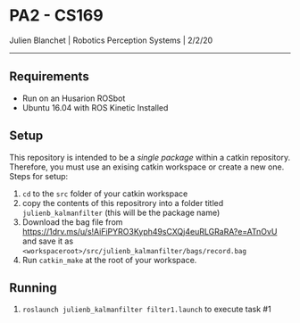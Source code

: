 # PA2 - CS169
Julien Blanchet | Robotics Perception Systems | 2/2/20

<hr>

## Requirements
* Run on an Husarion ROSbot
* Ubuntu 16.04 with ROS Kinetic Installed

## Setup

This repository is intended to be a *single package* within a catkin repository. Therefore, you must use an exising catkin workspace or create a new one. Steps for setup:

1. `cd` to the `src` folder of your catkin workspace
1. copy the contents of this repositrory into a folder titled `julienb_kalmanfilter` (this will be the package name)
1. Download the bag file from https://1drv.ms/u/s!AiFiPYRO3Kyph49sCXQj4euRLGRaRA?e=ATnOvU and save it as `<workspaceroot>/src/julienb_kalmanfilter/bags/record.bag`
1. Run `catkin_make` at the root of your workspace.

## Running
1. `roslaunch julienb_kalmanfilter filter1.launch` to execute task #1

